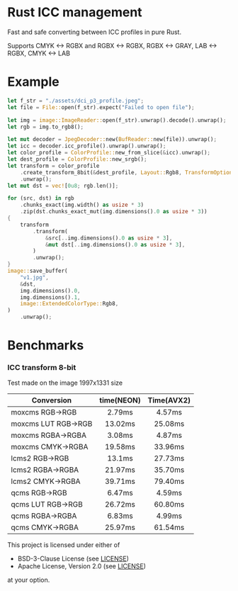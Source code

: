# Rust ICC management

Fast and safe converting between ICC profiles in pure Rust.

Supports CMYK <-> RGBX and RGBX <-> RGBX, RGBX <-> GRAY, LAB <-> RGBX, CMYK <-> LAB

# Example

```rust
let f_str = "./assets/dci_p3_profile.jpeg";
let file = File::open(f_str).expect("Failed to open file");

let img = image::ImageReader::open(f_str).unwrap().decode().unwrap();
let rgb = img.to_rgb8();

let mut decoder = JpegDecoder::new(BufReader::new(file)).unwrap();
let icc = decoder.icc_profile().unwrap().unwrap();
let color_profile = ColorProfile::new_from_slice(&icc).unwrap();
let dest_profile = ColorProfile::new_srgb();
let transform = color_profile
    .create_transform_8bit(&dest_profile, Layout::Rgb8, TransformOptions::default())
    .unwrap();
let mut dst = vec![0u8; rgb.len()];

for (src, dst) in rgb
    .chunks_exact(img.width() as usize * 3)
    .zip(dst.chunks_exact_mut(img.dimensions().0 as usize * 3))
{
    transform
        .transform(
            &src[..img.dimensions().0 as usize * 3],
            &mut dst[..img.dimensions().0 as usize * 3],
        )
        .unwrap();
}
image::save_buffer(
    "v1.jpg",
    &dst,
    img.dimensions().0,
    img.dimensions().1,
    image::ExtendedColorType::Rgb8,
)
    .unwrap();
```

# Benchmarks

### ICC transform 8-bit 

Test made on the image 1997x1331 size

| Conversion          | time(NEON) | Time(AVX2) |
|---------------------|:----------:|:----------:|
| moxcms RGB->RGB     |   2.79ms   |   4.57ms   |
| moxcms LUT RGB->RGB |  13.02ms   |  25.08ms   |
| moxcms RGBA->RGBA   |   3.08ms   |   4.87ms   |
| moxcms CMYK->RGBA   |  19.58ms   |  33.96ms   |
| lcms2 RGB->RGB      |   13.1ms   |  27.73ms   |
| lcms2 RGBA->RGBA    |  21.97ms   |  35.70ms   |
| lcms2 CMYK->RGBA    |  39.71ms   |  79.40ms   |
| qcms RGB->RGB       |   6.47ms   |   4.59ms   |
| qcms LUT RGB->RGB   |  26.72ms   |  60.80ms   |
| qcms RGBA->RGBA     |   6.83ms   |   4.99ms   |
| qcms CMYK->RGBA     |  25.97ms   |  61.54ms   |

This project is licensed under either of

- BSD-3-Clause License (see [LICENSE](LICENSE.md))
- Apache License, Version 2.0 (see [LICENSE](LICENSE-APACHE.md))

at your option.
